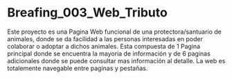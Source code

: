 # Breafing_003_Web_Tributo

Este proyecto es una Pagina Web funcional de una protectora/santuario de animales, donde se da facilidad a las personas interesadas en poder colaborar o adoptar a dichos animales.
Esta compuesta de 1 Pagina principal donde se encuentra la mayoria de información y de 6 paginas adicionales donde se puede consultar mas información al detalle.
La web es totalemente navegable entre paginas y pestañas.